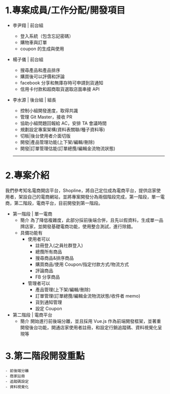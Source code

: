 # 1.專案成員/工作分配/開發項目

- 李尹翔 | 前台組

  - 登入系統（包含忘記密碼）
  - 購物車與訂單
  - coupon 的生成與使用

- 楊子儀 | 前台組

  - 搜尋產品和產品排序
  - 購買後可以評價和評論
  - facebook 分享和無庫存時可申請到貨通知
  - 信用卡付款和超商取貨選取店面串接 API

* 李水源 | 後台組 | 組長

  - 控制小組開發進度，取得共識
  - 管理 Git Master，接收 PR
  - 協助小組問題回報給 AC，安排 TA 會議時間
  - 規劃設定專案架構(資料表關聯/種子資料等)
  - 切板|後台使用者介面切版
  - 開發|產品管理功能(上下架/編輯/刪除)
  - 開發|訂單管理估能(訂單總攬/編輯金流物流狀態)

  ---

# 2.專案介紹

我們參考知名電商開店平台，Shopline，將自己定位成為電商平台，提供店家使用者，架設自己的電商網站，並將專案開發分為兩個階段完成，第一階段，單一電商，第二階段，電商平台，目前開發到第一階段。

- 第一階段 | 單一電商
  - 簡介
    為了降低複雜度，此部分採前後端合併，且先以假資料，生成單一品牌店家，並開發基礎電商功能，使用整合測試，進行除錯。
  - 具備功能有
    - 使用者可以
      - 註冊登入(之員社群登入)
      - 總攬所有商品
      - 搜尋商品&排序商品
      - 購買商品/使用 Coupon/指定付款方式/物流方式
      - 評論商品
      - FB 分享商品
    - 管理者可以
      - 產品管理(上下架/編輯/刪除)
      - 訂單管理(訂單總攬/編輯金流物流狀態/收件者 memo)
      - 貨到通知管理
      - 設定 Coupon
- 第二階段 | 電商平台
  - 簡介
    開始進行前後端分離，並且採用 Vue.js 作為前端開發框架，並著重開發後台功能，開通店家使用者註冊，和設定行銷追蹤碼、資料視覺化呈現等

# 3.第二階段開發重點

    - 前後端分離
    - 商家註冊
    - 追蹤碼設定
    - 資料視覺化
